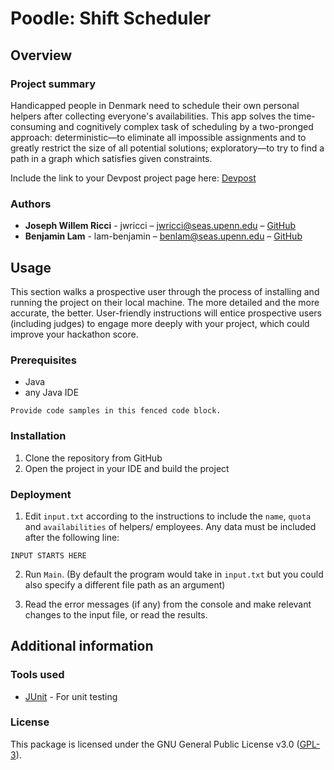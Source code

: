 # Poodle: Shift Scheduler

## Overview

### Project summary

Handicapped people in Denmark need to schedule their own personal
helpers after collecting everyone's availabilities. This app solves
the time-consuming and cognitively complex task of scheduling by a
two-pronged approach: deterministic—to eliminate
all impossible assignments and to greatly restrict the size of all potential
solutions; exploratory—to try to find a path in a graph which satisfies given constraints.

Include the link to your Devpost project page here: [Devpost](https://...)

### Authors

* **Joseph Willem Ricci** - jwricci – jwricci@seas.upenn.edu – [GitHub](https://github.com/Joseph-Willem-Ricci)
* **Benjamin Lam** - lam-benjamin – benlam@seas.upenn.edu – [GitHub](https://github.com/lam-benjamin)

## Usage

This section walks a prospective user through the process of installing and running the project on their local machine. The more detailed and the more accurate, the better. User-friendly instructions will entice prospective users (including judges) to engage more deeply with your project, which could improve your hackathon score.

### Prerequisites

- Java
- any Java IDE

```
Provide code samples in this fenced code block.
```

### Installation

1. Clone the repository from GitHub
2. Open the project in your IDE and build the project

### Deployment

1. Edit `input.txt` according to the instructions to include the `name`, `quota` and `availabilities` of helpers/ employees.
Any data must be included after the following line: 
```
INPUT STARTS HERE
```
 

2. Run `Main`. (By default the program would take in `input.txt` but you could also specify a different file path as an argument)


3. Read the error messages (if any) from the console and make relevant changes to the input file, or read the results.

## Additional information

### Tools used
* [JUnit](https://junit.org/junit4/) - For unit testing


### License

This package is licensed under the GNU General Public License v3.0 (<a href="https://choosealicense.com/licenses/gpl-3.0/" target="_blank">GPL-3</a>).

